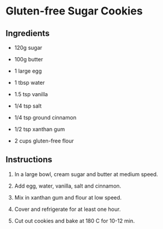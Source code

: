 # Gluten-free Sugar Cookies

## Ingredients

* 120g sugar

* 100g butter

* 1 large egg

* 1 tbsp water

* 1.5 tsp vanilla

* 1/4 tsp salt

* 1/4 tsp ground cinnamon

* 1/2 tsp xanthan gum

* 2 cups gluten-free flour

## Instructions

1. In a large bowl, cream sugar and butter at medium speed.

2. Add egg, water, vanilla, salt and cinnamon.

3. Mix in xanthan gum and flour at low speed.

4. Cover and refrigerate for at least one hour.

5. Cut out cookies and bake at 180 C for 10-12 min.
